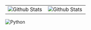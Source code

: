 <table>
  <tr>
    <td>
      <img
        align="left"
        src="https://github-readme-stats.vercel.app/api?username=feliperodighero&show_icons=true&theme=dark&include_all_commits=true&count_private=false"
        alt="Github Stats"
      />
    </td>
    <td>
      <img
        align="left"
        src="https://github-readme-stats.vercel.app/api/top-langs/?username=feliperodighero&theme=dark&hide_border=false&include_all_commits=true&count_private=true&layout=compact"
        alt="Github Stats"
      />
    </td>
  </tr>
</table>

![Python](https://img.shields.io/badge/python-3670A0?style=for-the-badge&logo=python&logoColor=ffdd54)

<!-- Proudly created with GPRM ( https://gprm.itsvg.in ) -->
